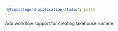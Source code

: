 ```yaml
---
'@finos/legend-application-studio': patch
---
```


Add workflow support for creating lakehouse runtime